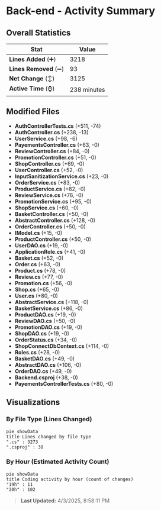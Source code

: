 # Back-end - Activity Summary 

## Overall Statistics

| Stat                   | Value                                                             |
| ---------------------- | ----------------------------------------------------------------- |
| **Lines Added** (➕)   | 3218                                          |
| **Lines Removed** (➖) | 93                                        |
| **Net Change** (↕)    | 3125                |
| **Active Time** (⌚)   | 238 minutes |


## Modified Files
- **AuthControllerTests.cs** (+511, -74)
- **AuthController.cs** (+238, -13)
- **UserService.cs** (+98, -6)
- **PayementsController.cs** (+63, -0)
- **ReviewController.cs** (+84, -0)
- **PromotionController.cs** (+51, -0)
- **ShopController.cs** (+69, -0)
- **UserController.cs** (+52, -0)
- **InputSanitizationService.cs** (+23, -0)
- **OrderService.cs** (+83, -0)
- **ProductService.cs** (+82, -0)
- **ReviewService.cs** (+76, -0)
- **PromotionService.cs** (+95, -0)
- **ShopService.cs** (+60, -0)
- **BasketController.cs** (+50, -0)
- **AbstractController.cs** (+128, -0)
- **OrderController.cs** (+50, -0)
- **IModel.cs** (+15, -0)
- **ProductController.cs** (+50, -0)
- **UserDAO.cs** (+19, -0)
- **ApplicationRole.cs** (+41, -0)
- **Basket.cs** (+52, -0)
- **Order.cs** (+63, -0)
- **Product.cs** (+78, -0)
- **Review.cs** (+77, -0)
- **Promotion.cs** (+56, -0)
- **Shop.cs** (+65, -0)
- **User.cs** (+80, -0)
- **AbstractService.cs** (+118, -0)
- **BasketService.cs** (+86, -0)
- **ProductDAO.cs** (+19, -0)
- **ReviewDAO.cs** (+50, -0)
- **PromotionDAO.cs** (+19, -0)
- **ShopDAO.cs** (+19, -0)
- **OrderStatus.cs** (+34, -0)
- **ShopConnectDbContext.cs** (+114, -0)
- **Roles.cs** (+28, -0)
- **BasketDAO.cs** (+49, -0)
- **AbstractDAO.cs** (+106, -0)
- **OrderDAO.cs** (+49, -0)
- **Backend.csproj** (+38, -0)
- **PayementsControllerTests.cs** (+80, -0)

## Visualizations

### By File Type (Lines Changed)

```mermaid
pie showData
title Lines changed by file type
".cs" : 3273
".csproj" : 38
```

### By Hour (Estimated Activity Count)

```mermaid
pie showData
title Coding activity by hour (count of changes)
"19h" : 11
"20h" : 102
```


> **Last Updated:** 4/3/2025, 8:58:11 PM